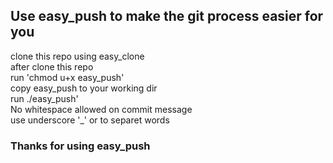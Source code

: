 ## Use easy_push to make the git process easier for you
clone this repo using easy_clone <br>
after clone this repo <br>
run  'chmod u+x easy_push' <br>
copy easy_push to your working dir <br>
run ./easy_push' <br>
No whitespace allowed on commit message <br>
use underscore '_' or to separet words <br>

### Thanks for using easy_push
